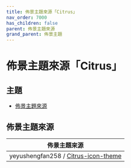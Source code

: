 ```yaml
---
title: 佈景主題來源「Citrus」
nav_order: 7000
has_children: false
parent: 佈景主題來源
grand_parent: 佈景主題
---
```



# 佈景主題來源「Citrus」




## 主題

* [佈景主題來源](#佈景主題來源)




## 佈景主題來源

| 佈景主題來源 |
| ---------- |
| yeyushengfan258 / [Citrus-icon-theme](https://github.com/yeyushengfan258/Citrus-icon-theme) |
